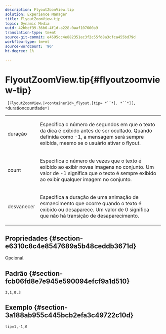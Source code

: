 ```yaml
---
description: FlyoutZoomView.tip
solution: Experience Manager
title: FlyoutZoomView.tip
topic: Dynamic Media
uuid: 42bbef39-36b6-4f1d-a228-0aaf107600a9
translation-type: tm+mt
source-git-commit: e4695cc4e882351ec3f2c55fd8a3cfca455bd79d
workflow-type: tm+mt
source-wordcount: '96'
ht-degree: 1%

---
```



# FlyoutZoomView.tip{#flyoutzoomview-tip}

` [FlyoutZoomView.|<containerId>_flyout.]tip= *``*[, *``*][, *`durationcountfade`*]`

<table id="table_3BA079B51B644219BB8E2A68A13A8D90"> 
 <tbody> 
  <tr> 
   <td colname="col1"> <p> <span class="codeph"> <span class="varname"> duração</span> </span> </p> </td> 
   <td colname="col2"> <p>Especifica o número de segundos em que o texto da dica é exibido antes de ser ocultado. Quando definida como <span class="codeph"> -1</span>, a mensagem será sempre exibida, mesmo se o usuário ativar o flyout. </p> </td> 
  </tr> 
  <tr> 
   <td colname="col1"> <p> <span class="codeph"> <span class="varname"> count</span> </span> </p> </td> 
   <td colname="col2"> <p>Especifica o número de vezes que o texto é exibido ao exibir novas imagens no conjunto. Um valor de <span class="codeph"> -1</span> significa que o texto é sempre exibido ao exibir qualquer imagem no conjunto. </p> </td> 
  </tr> 
  <tr> 
   <td colname="col1"> <p> <span class="codeph"> <span class="varname"> desvanecer</span> </span> </p> </td> 
   <td colname="col2"> <p>Especifica a duração de uma animação de esmaecimento que ocorre quando o texto é exibido ou desaparece. Um valor de <span class="codeph"> 0</span> significa que não há transição de desaparecimento. </p> </td> 
  </tr> 
 </tbody> 
</table>

## Propriedades {#section-e6310c8c4e8547689a5b48ceddb3671d}

Opcional.

## Padrão {#section-fcb06fd8e7e945e590094efcf9a1d510}

`3,1,0.3`

## Exemplo {#section-3a188ab955c445bcb2efa3c49722c10d}

`tip=1,-1,0`

